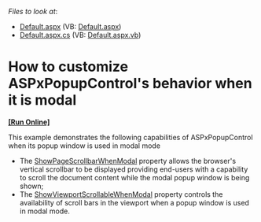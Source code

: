 <!-- default file list -->
*Files to look at*:

* [Default.aspx](./CS/Default.aspx) (VB: [Default.aspx](./VB/Default.aspx))
* [Default.aspx.cs](./CS/Default.aspx.cs) (VB: [Default.aspx.vb](./VB/Default.aspx.vb))
<!-- default file list end -->
# How to customize ASPxPopupControl's behavior when it is modal
<!-- run online -->
**[[Run Online]](https://codecentral.devexpress.com/t495532/)**
<!-- run online end -->


This example demonstrates the following capabilities of ASPxPopupControl when its popup window is used in modal mode

* The <a href="http://documentation.devexpress.com/#AspNet/DevExpressWebASPxPopupControlASPxPopupControl_ShowPageScrollbarWhenModaltopic"><u>ShowPageScrollbarWhenModal</u></a> property allows the browser's vertical scrollbar to be displayed providing end-users with a capability to scroll the document content while the modal popup window is being shown;
* The <a href="http://help.devexpress.com/#AspNet/DevExpressWebASPxPopupControl_ShowViewportScrollbarWhenModaltopic">ShowViewportScrollableWhenModal</a> property controls the availability of scroll bars in the viewport when a popup window is used in modal mode.

<br/>


